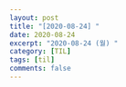 ```yaml
---
layout: post
title: "[2020-08-24] "
date: 2020-08-24
excerpt: "2020-08-24 (월) "
category: [TIL]
tags: [til]
comments: false
---
```



